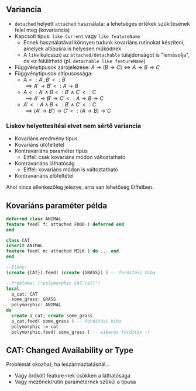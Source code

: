 ## Variancia

- `detached` helyett `attached` használata: a lehetséges értékek szűkítésének felel meg (kovariancia)
- Kapcsolt típus: `like Current` vagy `like featureName`
  - Ennek használatával könnyen tudunk kovariáns rutinokat készíteni, amelyek altípusra is helyesen működnek
  - A `like` kulcsszó az `attached/detachable` tulajdonságot is "lemásolja", de ez felülírható (pl. `detachable like featureName`)
- Függvénytípusok zárójelezése: $A \to (B \to C) \Leftrightarrow A \to B \to C$
- Függvénytípusok altípusossága:
  - $A <: A', B' <: B$  
    $\implies A' \to B' <: A \to B$
  - $A <: A' \land B <: B' \land C' <: C$  
    $\implies A' \to B' \to C' <: A \to B \to C$
  - $A' <: A \land B <: B' \land C' <: C$  
    $\implies (A' \to B') \to C' <: (A \to B) \to C$

### Liskov helyettesítési elvet nem sértő variancia

- Kovariáns eredmény típus
- Kovariáns utófeltétel
- Kontravariáns paraméter típus
  - Eiffel: csak kovariáns módon változtatható
- Kontravariáns láthatóság
  - Eiffel: kovariáns módon is változtatható
- Kontravariáns előfeltétel

Ahol nincs ellenkezőleg jelezve, arra van lehetőség Eiffelben.

## Kovariáns paraméter példa

~~~eiffel
deferred class ANIMAL
feature feed( f: attached FOOD ) deferred end
end

class CAT
inherit ANIMAL
feature feed( m: attached MILK ) do ... end
end

--Előny:
(create {CAT}).feed( (create {GRASS}) ) -- fordítási hiba

--Probléma: ("polymorphic CAT-call")
local
  a_cat: CAT
  some_grass: GRASS
  polymorphic: ANIMAL
do
  create a_cat; create some_grass
  a_cat.feed( some_grass ) -- fordítási hiba
  polymorphic := cat
  polymorphic.feed( some_grass ) -- sikeres fordítás :(
~~~

## CAT: Changed Availability or Type

Problémát okozhat, ha leszármaztatásnál...

- Vagy örökölt feature-nek csökken a láthatósága
- Vagy mezőnek/rutin paraméternek szűkül a típusa
